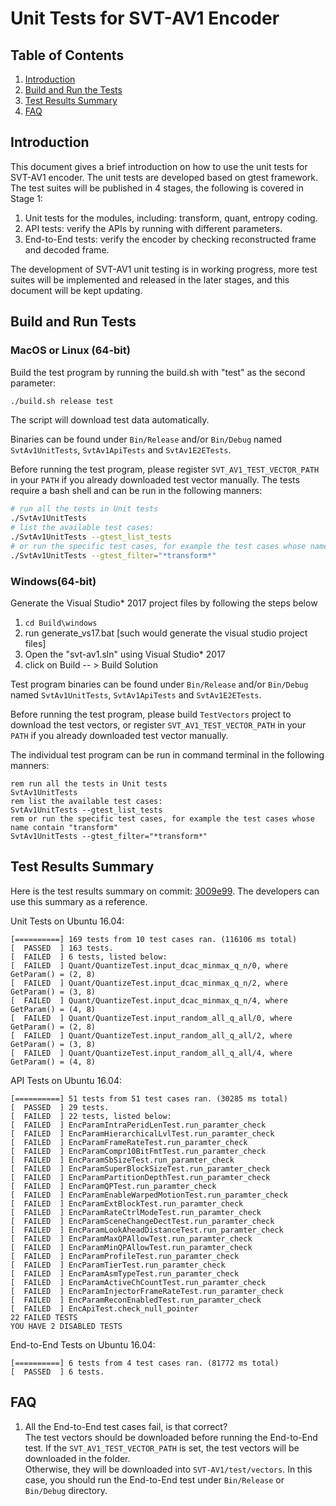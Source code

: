 # Unit Tests for SVT-AV1 Encoder

## Table of Contents

1. [Introduction](#Introduction)
2. [Build and Run the Tests](#Build-the-tests)
3. [Test Results Summary](#Test-Results)
4. [FAQ](#FAQ)

## Introduction

This document gives a brief introduction on how to use the unit tests for SVT-AV1 encoder. The unit tests are developed based on gtest framework. The test suites will be published in 4 stages, the following is covered in Stage 1:

1. Unit tests for the modules, including: transform, quant, entropy coding.
2. API tests: verify the APIs by running with different parameters.
3. End-to-End tests: verify the encoder by checking reconstructed frame and decoded frame.

The development of SVT-AV1 unit testing is in working progress, more test suites will be implemented and released in the later stages, and this document will be kept updating.

## Build and Run Tests

### MacOS or Linux (64-bit)

Build the test program by running the build.sh with "test" as the second parameter:

``` bash
./build.sh release test
```

The script will download test data automatically.

Binaries can be found under `Bin/Release` and/or `Bin/Debug` named `SvtAv1UnitTests`, `SvtAv1ApiTests` and `SvtAv1E2ETests`.

Before running the test program, please register `SVT_AV1_TEST_VECTOR_PATH` in your `PATH` if you already downloaded test vector manually. The tests require a bash shell and can be run in the following manners:

``` bash
# run all the tests in Unit tests
./SvtAv1UnitTests
# list the available test cases:
./SvtAv1UnitTests --gtest_list_tests
# or run the specific test cases, for example the test cases whose name contain "transform"
./SvtAv1UnitTests --gtest_filter="*transform*"
```

### Windows(64-bit)

Generate the Visual Studio* 2017 project files by following the steps below

1. `cd Build\windows`
2. run generate_vs17.bat [such would generate the visual studio project files]
3. Open the "svt-av1.sln" using Visual Studio* 2017
4. click on Build -- > Build Solution

Test program binaries can be found under `Bin/Release` and/or `Bin/Debug` named `SvtAv1UnitTests`, `SvtAv1ApiTests` and `SvtAv1E2ETests`.

Before running the test program, please build `TestVectors` project to download the test vectors, or register `SVT_AV1_TEST_VECTOR_PATH` in your `PATH` if you already downloaded test vector manually.

The individual test program can be run in command terminal in the following manners:

``` batch
rem run all the tests in Unit tests
SvtAv1UnitTests
rem list the available test cases:
SvtAv1UnitTests --gtest_list_tests
rem or run the specific test cases, for example the test cases whose name contain "transform"
SvtAv1UnitTests --gtest_filter="*transform*"
```

## Test Results Summary

Here is the test results summary on commit: [3009e99](https://github.com/OpenVisualCloud/SVT-AV1/commit/3009e99f32e3476e028aadd17a265630f80a8e36). The developers can use this summary as a reference.

Unit Tests on Ubuntu 16.04:

``` none
[==========] 169 tests from 10 test cases ran. (116106 ms total)
[  PASSED  ] 163 tests.
[  FAILED  ] 6 tests, listed below:
[  FAILED  ] Quant/QuantizeTest.input_dcac_minmax_q_n/0, where GetParam() = (2, 8)
[  FAILED  ] Quant/QuantizeTest.input_dcac_minmax_q_n/2, where GetParam() = (3, 8)
[  FAILED  ] Quant/QuantizeTest.input_dcac_minmax_q_n/4, where GetParam() = (4, 8)
[  FAILED  ] Quant/QuantizeTest.input_random_all_q_all/0, where GetParam() = (2, 8)
[  FAILED  ] Quant/QuantizeTest.input_random_all_q_all/2, where GetParam() = (3, 8)
[  FAILED  ] Quant/QuantizeTest.input_random_all_q_all/4, where GetParam() = (4, 8)
```

API Tests on Ubuntu 16.04:

``` none
[==========] 51 tests from 51 test cases ran. (30285 ms total)
[  PASSED  ] 29 tests.
[  FAILED  ] 22 tests, listed below:
[  FAILED  ] EncParamIntraPeridLenTest.run_paramter_check
[  FAILED  ] EncParamHierarchicalLvlTest.run_paramter_check
[  FAILED  ] EncParamFrameRateTest.run_paramter_check
[  FAILED  ] EncParamCompr10BitFmtTest.run_paramter_check
[  FAILED  ] EncParamSbSizeTest.run_paramter_check
[  FAILED  ] EncParamSuperBlockSizeTest.run_paramter_check
[  FAILED  ] EncParamPartitionDepthTest.run_paramter_check
[  FAILED  ] EncParamQPTest.run_paramter_check
[  FAILED  ] EncParamEnableWarpedMotionTest.run_paramter_check
[  FAILED  ] EncParamExtBlockTest.run_paramter_check
[  FAILED  ] EncParamRateCtrlModeTest.run_paramter_check
[  FAILED  ] EncParamSceneChangeDectTest.run_paramter_check
[  FAILED  ] EncParamLookAheadDistanceTest.run_paramter_check
[  FAILED  ] EncParamMaxQPAllowTest.run_paramter_check
[  FAILED  ] EncParamMinQPAllowTest.run_paramter_check
[  FAILED  ] EncParamProfileTest.run_paramter_check
[  FAILED  ] EncParamTierTest.run_paramter_check
[  FAILED  ] EncParamAsmTypeTest.run_paramter_check
[  FAILED  ] EncParamActiveChCountTest.run_paramter_check
[  FAILED  ] EncParamInjectorFrameRateTest.run_paramter_check
[  FAILED  ] EncParamReconEnabledTest.run_paramter_check
[  FAILED  ] EncApiTest.check_null_pointer
22 FAILED TESTS
YOU HAVE 2 DISABLED TESTS
```

End-to-End Tests on Ubuntu 16.04:

``` none
[==========] 6 tests from 4 test cases ran. (81772 ms total)
[  PASSED  ] 6 tests.
```

## FAQ

1. All the End-to-End test cases fail, is that correct?\
  The test vectors should be downloaded before running the End-to-End test. If the `SVT_AV1_TEST_VECTOR_PATH` is set, the test vectors will be downloaded in the folder.\
  Otherwise, they will be downloaded into `SVT-AV1/test/vectors`. In this case, you should run the End-to-End test under `Bin/Release` or `Bin/Debug` directory.
